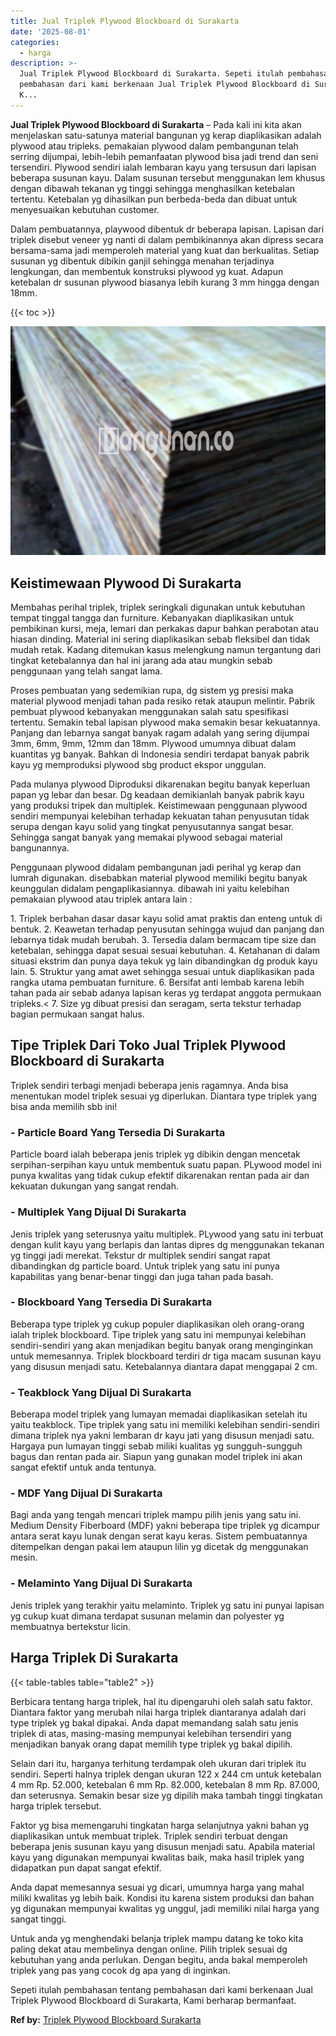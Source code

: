 ```yaml
---
title: Jual Triplek Plywood Blockboard di Surakarta
date: '2025-08-01'
categories:
  - harga
description: >-
  Jual Triplek Plywood Blockboard di Surakarta. Sepeti itulah pembahasan tentang
  pembahasan dari kami berkenaan Jual Triplek Plywood Blockboard di Surakarta,
  K...
---
```


**Jual Triplek Plywood Blockboard di Surakarta** – Pada kali ini kita akan menjelaskan satu-satunya material bangunan yg kerap diaplikasikan adalah plywood atau tripleks. pemakaian plywood dalam pembangunan telah serring dijumpai, lebih-lebih pemanfaatan plywood bisa jadi trend dan seni tersendiri. Plywood sendiri ialah lembaran kayu yang tersusun dari lapisan beberapa susunan kayu. Dalam susunan tersebut menggunakan lem khusus dengan dibawah tekanan yg tinggi sehingga menghasilkan ketebalan tertentu. Ketebalan yg dihasilkan pun berbeda-beda dan dibuat untuk menyesuaikan kebutuhan customer.

Dalam pembuatannya, playwood dibentuk dr beberapa lapisan. Lapisan dari triplek disebut veneer yg nanti di dalam pembikinannya akan dipress secara bersama-sama jadi memperoleh material yang kuat dan berkualitas. Setiap susunan yg dibentuk dibikin ganjil sehingga menahan terjadinya lengkungan, dan membentuk konstruksi plywood yg kuat. Adapun ketebalan dr susunan plywood biasanya lebih kurang 3 mm hingga dengan 18mm.

{{< toc >}}

![Jual Triplek Plywood Blockboard di Surakarta](/images/jual-triplek-murah-40.png)

## Keistimewaan Plywood Di Surakarta

Membahas perihal triplek, triplek seringkali digunakan untuk kebutuhan tempat tinggal tangga dan furniture. Kebanyakan diaplikasikan untuk pembikinan kursi, meja, lemari dan perkakas dapur bahkan perabotan atau hiasan dinding. Material ini sering diaplikasikan sebab fleksibel dan tidak mudah retak. Kadang ditemukan kasus melengkung namun tergantung dari tingkat ketebalannya dan hal ini jarang ada atau mungkin sebab penggunaan yang telah sangat lama.

Proses pembuatan yang sedemikian rupa, dg sistem yg presisi maka material plywood menjadi tahan pada resiko retak ataupun melintir. Pabrik pembuat plywood kebanyakan menggunakan salah satu spesifikasi tertentu. Semakin tebal lapisan plywood maka semakin besar kekuatannya. Panjang dan lebarnya sangat banyak ragam adalah yang sering dijumpai 3mm, 6mm, 9mm, 12mm dan 18mm. Plywood umumnya dibuat dalam kuantitas yg banyak. Bahkan di Indonesia sendiri terdapat banyak pabrik kayu yg memproduksi plywood sbg product ekspor unggulan.

Pada mulanya plywood Diproduksi dikarenakan begitu banyak keperluan papan yg lebar dan besar. Dg keadaan demikianlah banyak pabrik kayu yang produksi tripek dan multiplek. Keistimewaan penggunaan plywood sendiri mempunyai kelebihan terhadap kekuatan tahan penyusutan tidak serupa dengan kayu solid yang tingkat penyusutannya sangat besar. Sehingga sangat banyak yang memakai plywood sebagai material bangunannya.

Penggunaan plywood didalam pembangunan jadi perihal yg kerap dan lumrah digunakan. disebabkan material plywood memiliki begitu banyak keunggulan didalam pengaplikasiannya. dibawah ini yaitu kelebihan pemakaian plywood atau triplek antara lain :

1\. Triplek berbahan dasar dasar kayu solid amat praktis dan enteng untuk di bentuk. 2. Keawetan terhadap penyusutan sehingga wujud dan panjang dan lebarnya tidak mudah berubah. 3. Tersedia dalam bermacam tipe size dan ketebalan, sehingga dapat sesuai sesuai kebutuhan. 4. Ketahanan di dalam situasi ekstrim dan punya daya tekuk yg lain dibandingkan dg produk kayu lain. 5. Struktur yang amat awet sehingga sesuai untuk diaplikasikan pada rangka utama pembuatan furniture. 6. Bersifat anti lembab karena lebih tahan pada air sebab adanya lapisan keras yg terdapat anggota permukaan tripleks.< 7. Size yg dibuat presisi dan seragam, serta tekstur terhadap bagian permukaan sangat halus.

## Tipe Triplek Dari Toko Jual Triplek Plywood Blockboard di Surakarta

Triplek sendiri terbagi menjadi beberapa jenis ragamnya. Anda bisa menentukan model triplek sesuai yg diperlukan. Diantara type triplek yang bisa anda memilih sbb ini!

### \- Particle Board Yang Tersedia Di Surakarta

Particle board ialah beberapa jenis triplek yg dibikin dengan mencetak serpihan-serpihan kayu untuk membentuk suatu papan. PLywood model ini punya kwalitas yang tidak cukup efektif dikarenakan rentan pada air dan kekuatan dukungan yang sangat rendah.

### \- Multiplek Yang Dijual Di Surakarta

Jenis triplek yang seterusnya yaitu multiplek. PLywood yang satu ini terbuat dengan kulit kayu yang berlapis dan lantas dipres dg menggunakan tekanan yg tinggi jadi merekat. Tekstur dr multiplek sendiri sangat rapat dibandingkan dg particle board. Untuk triplek yang satu ini punya kapabilitas yang benar-benar tinggi dan juga tahan pada basah.

### \- Blockboard Yang Tersedia Di Surakarta

Beberapa type triplek yg cukup populer diaplikasikan oleh orang-orang ialah triplek blockboard. Tipe triplek yang satu ini mempunyai kelebihan sendiri-sendiri yang akan menjadikan begitu banyak orang menginginkan untuk memesannya. Triplek blockboard terdiri dr tiga macam susunan kayu yang disusun menjadi satu. Ketebalannya diantara dapat menggapai 2 cm.

### \- Teakblock Yang Dijual Di Surakarta

Beberapa model triplek yang lumayan memadai diaplikasikan setelah itu yaitu teakblock. Tipe triplek yang satu ini memiliki kelebihan sendiri-sendiri dimana triplek nya yakni lembaran dr kayu jati yang disusun menjadi satu. Hargaya pun lumayan tinggi sebab miliki kualitas yg sungguh-sungguh bagus dan rentan pada air. Siapun yang gunakan model triplek ini akan sangat efektif untuk anda tentunya.

### \- MDF Yang Dijual Di Surakarta

Bagi anda yang tengah mencari triplek mampu pilih jenis yang satu ini. Medium Density Fiberboard (MDF) yakni beberapa tipe triplek yg dicampur antara serat kayu lunak dengan serat kayu keras. Sistem pembuatannya ditempelkan dengan pakai lem ataupun lilin yg dicetak dg menggunakan mesin.

### \- Melaminto Yang Dijual Di Surakarta

Jenis triplek yang terakhir yaitu melaminto. Triplek yg satu ini punyai lapisan yg cukup kuat dimana terdapat susunan melamin dan polyester yg membuatnya bertekstur licin.

## Harga Triplek Di Surakarta

{{< table-tables table="table2" >}}

Berbicara tentang harga triplek, hal itu dipengaruhi oleh salah satu faktor. Diantara faktor yang merubah nilai harga triplek diantaranya adalah dari type triplek yg bakal dipakai. Anda dapat memandang salah satu jenis triplek di atas, masing-masing mempunyai kelebihan tersendiri yang menjadikan banyak orang dapat memilih type triplek yg bakal dipilih.

Selain dari itu, harganya terhitung terdampak oleh ukuran dari triplek itu sendiri. Seperti halnya triplek dengan ukuran 122 x 244 cm untuk ketebalan 4 mm Rp. 52.000, ketebalan 6 mm Rp. 82.000, ketebalan 8 mm Rp. 87.000, dan seterusnya. Semakin besar size yg dipilih maka tambah tinggi tingkatan harga triplek tersebut.

Faktor yg bisa memengaruhi tingkatan harga selanjutnya yakni bahan yg diaplikasikan untuk membuat triplek. Triplek sendiri terbuat dengan beberapa jenis susunan kayu yang disusun menjadi satu. Apabila material kayu yang digunakan mempunyai kwalitas baik, maka hasil triplek yang didapatkan pun dapat sangat efektif.

Anda dapat memesannya sesuai yg dicari, umumnya harga yang mahal miliki kwalitas yg lebih baik. Kondisi itu karena sistem produksi dan bahan yg digunakan mempunyai kwalitas yg unggul, jadi memiliki nilai harga yang sangat tinggi.

Untuk anda yg menghendaki belanja triplek mampu datang ke toko kita paling dekat atau membelinya dengan online. Pilih triplek sesuai dg kebutuhan yang anda perlukan. Dengan begitu, anda bakal memperoleh triplek yang pas yang cocok dg apa yang di inginkan.

Sepeti itulah pembahasan tentang pembahasan dari kami berkenaan Jual Triplek Plywood Blockboard di Surakarta, Kami berharap bermanfaat.

**Ref by:** [Triplek Plywood Blockboard Surakarta](https://id.wikipedia.org/wiki/Triplek)

